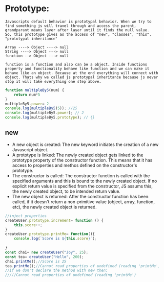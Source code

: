 # Prototype:
```
Javascripts default behavior is prototypal behavior. When we try to find something js will travel through and access the parent, grandparant means layer after layer until it finds the null value. 
So, this prototype gives as the access of "new", "classes", "this", "prototypal inheritance"
```
```
Array ----> Object ----> null
String ----> Object ---> null
function --> Object ---> null

function is a function and also can be a object. Inside functions property and functionality behave like function and we can make it behave like an object. Because at the end everything will connect with object. Thats why we called js prototypal inheritance because js never stop it will take everything one step above.
```
```javascript
function multipleBy5(num) {
    return num*5
}
multipleBy5.power= 2
console.log(multipleBy5(5)); //25
console.log(multipleBy5.power); // 2
console.log(multipleBy5.prototype); // {}

```

## new
- A new object is created: The new keyword initiates the creation of a new Javascript object.
- A prototype is linked: The newly created object gets linked to the prototype property of the constructor function. This means that it has access to properties and methos defined on the constructor's prototype.
- The constructor is called: The constructor function is called with the specified arguments and this is bound to the newly created object. If no explicit return value is specified from the constructor, JS assums this, the newly created object, to be intended return value.
- The new object is returned: After the constructor function has been called, if it doesn't return a non-primitive value (object, array, function, etc), the newly created object is returned.
```javascript
//inject properties
createUser.prototype.increment= function () {
    this.score++;
}
createUser.prototype.printMe= function(){
    console.log(`Score is ${this.score}`);
    
}
const chai= new createUser("Joy", 25);
const tea= createUser("Hello", 200);
chai.printMe();//Score is 25
tea.printMe();//Cannot read properties of undefined (reading 'printMe')
//if we don't declare the method with new then:
/////Cannot read properties of undefined (reading 'printMe')
```